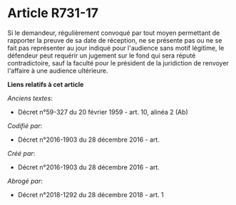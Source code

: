 # Article R731-17

Si le demandeur, régulièrement convoqué par tout moyen permettant de rapporter la preuve de sa date de réception, ne se
présente pas ou ne se fait pas représenter au jour indiqué pour l'audience sans motif légitime, le défendeur peut requérir un
jugement sur le fond qui sera réputé contradictoire, sauf la faculté pour le président de la juridiction de renvoyer
l'affaire à une audience ultérieure.

**Liens relatifs à cet article**

_Anciens textes_:

  - Décret n°59-327 du 20 février 1959 - art. 10, alinéa 2 (Ab)

_Codifié par_:

  - Décret n°2016-1903 du 28 décembre 2016 - art.

_Créé par_:

  - Décret n°2016-1903 du 28 décembre 2016 - art.

_Abrogé par_:

  - Décret n°2018-1292 du 28 décembre 2018 - art. 1
